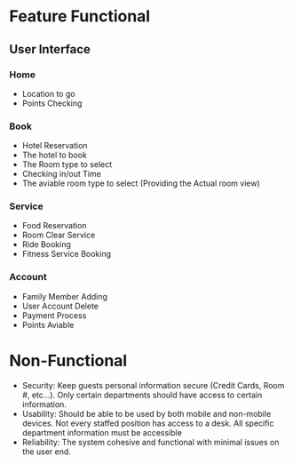 # Feature Functional
## User Interface
### Home
- Location to go
- Points Checking

### Book
- Hotel Reservation
- The hotel to book
- The Room type to select
- Checking in/out Time 
- The aviable room type to select (Providing the Actual room view)

### Service 
- Food Reservation
- Room Clear Service
- Ride Booking
- Fitness Service Booking

### Account
- Family Member Adding
- User Account Delete
- Payment Process
- Points Aviable 

# Non-Functional
- Security: Keep guests personal information secure (Credit Cards, Room #, etc…). Only certain departments should have access to certain information.
- Usability: Should be able to be used by both mobile and non-mobile devices. Not every staffed position has access to a desk. All specific department information must be accessible
- Reliability: The system cohesive and functional with minimal issues on the user end.

